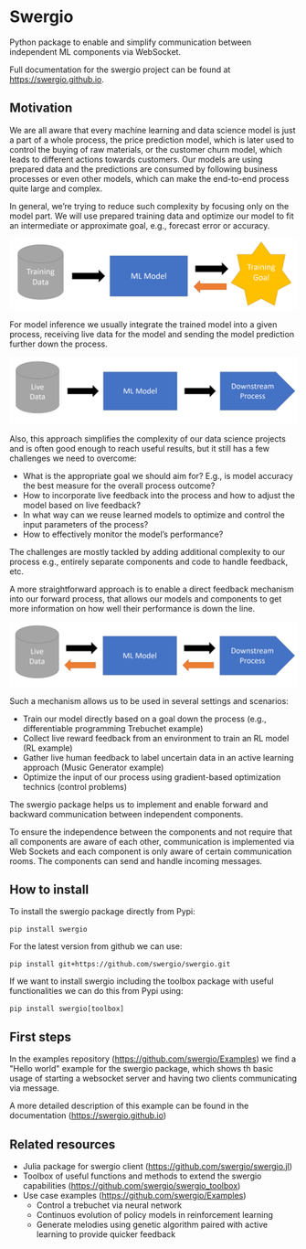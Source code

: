# Swergio

Python package to enable and simplify communication between independent ML components via WebSocket.

Full documentation for the swergio project can be found at https://swergio.github.io.

## Motivation

We are all aware that every machine learning and data science model is just a part of a whole process, the price prediction model, which is later used to control the buying of raw materials, or the customer churn model, which leads to different actions towards customers. Our models are using prepared data and the predictions are consumed by following business processes or even other models, which can make the end-to-end process quite large and complex. 

In general, we’re trying to reduce such complexity by focusing only on the model part. We will use prepared training data and optimize our model to fit an intermediate or approximate goal, e.g., forecast error or accuracy.

![](imgs/train.png)

For model inference we usually integrate the trained model into a given process, receiving live data for the model and sending the model prediction further down the process.

![](imgs/inference.png)

Also, this approach simplifies the complexity of our data science projects and is often good enough to reach useful results, but it still has a few challenges we need to overcome:

- What is the appropriate goal we should aim for? E.g., is model accuracy the best measure for the overall process outcome?
- How to incorporate live feedback into the process and how to adjust the model based on live feedback?
- In what way can we reuse learned models to optimize and control the input parameters of the process?
- How to effectively monitor the model’s performance?

The challenges are mostly tackled by adding additional complexity to our process e.g., entirely separate components and code to handle feedback, etc. 

A more straightforward approach is to enable a direct feedback mechanism into our forward process, that allows our models and components to get more information on how well their performance is down the line. 

![](imgs/swergio.png)

Such a mechanism allows us to be used in several settings and scenarios:

- Train our model directly based on a goal down the process (e.g., differentiable programming Trebuchet example) 
- Collect live reward feedback from an environment to train an RL model (RL example)
- Gather live human feedback to label uncertain data in an active learning approach (Music Generator example)
- Optimize the input of our process using gradient-based optimization technics (control problems)  

The swergio package helps us to implement and enable forward and backward communication between independent components.

To ensure the independence between the components and not require that all components are aware of each other, communication is implemented via Web Sockets and each component is only aware of certain communication rooms. The components can send and handle incoming messages. 


## How to install

To install the swergio package directly from Pypi:

```
pip install swergio 
```

For the latest version from github we can use:

```
pip install git+https://github.com/swergio/swergio.git
```

If we want to install swergio including the toolbox package with useful functionalities we can do this from Pypi using:

```
pip install swergio[toolbox] 
```


## First steps

In the examples repository (https://github.com/swergio/Examples) we find a "Hello world" example for the swergio package, which shows th basic usage of starting a websocket server and having two clients communicating via message.

A more detailed description of this example can be found in the documentation (https://swergio.github.io)


## Related resources

- Julia package for swergio client (https://github.com/swergio/swergio.jl)
- Toolbox of useful functions and methods to extend the swergio capabilities (https://github.com/swergio/swergio_toolbox)
- Use case examples (https://github.com/swergio/Examples)
    - Control a trebuchet via neural network
    - Continuos evolution of policy models in reinforcement learning
    - Generate melodies using genetic algorithm paired with active learning to provide quicker feedback
